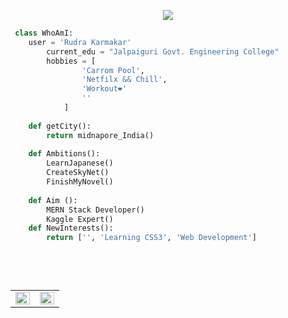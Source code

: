 <p align="center">
  <img src="https://media.giphy.com/media/RbDKaczqWovIugyJmW/giphy.gif" max-width="500px"/>
</p>



```python
 class WhoAmI:
 	user = 'Rudra Karmakar'
		current_edu = "Jalpaiguri Govt. Engineering College"
		hobbies = [
				'Carrom Pool',
				'Netfilx && Chill',
				'Workout❤️'
				''
			]
	
	def getCity():
		return midnapore_India()
	
	def Ambitions():
		LearnJapanese()
		CreateSkyNet()
		FinishMyNovel()
		
    def Aim ():
	    MERN Stack Developer()
	    Kaggle Expert()
    def NewInterests():
        return ['', 'Learning CSS3', 'Web Development']
    
		
		
	
 ```
<table><tr><td valign="top" width="50%">

<img src="https://github-readme-streak-stats.herokuapp.com?user=lynx616&theme=city-lights&hide_border=true&date_format=%5BY.%5Dn.j&stroke=53DD25&currStreakNum=DD2727&dates=DD30A9" align="left" style="width: 100%" />

</td><td valign="top" width="50%">

<img src="https://activity-graph.herokuapp.com/graph?username=lynx616&theme=react-dark" align="left" style="width: 100%" />

</td></tr></table> 
